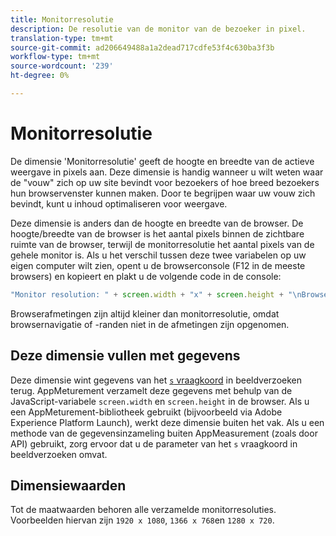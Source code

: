 ```yaml
---
title: Monitorresolutie
description: De resolutie van de monitor van de bezoeker in pixel.
translation-type: tm+mt
source-git-commit: ad206649488a1a2dead717cdfe53f4c630ba3f3b
workflow-type: tm+mt
source-wordcount: '239'
ht-degree: 0%

---
```



# Monitorresolutie

De dimensie &#39;Monitorresolutie&#39; geeft de hoogte en breedte van de actieve weergave in pixels aan. Deze dimensie is handig wanneer u wilt weten waar de &quot;vouw&quot; zich op uw site bevindt voor bezoekers of hoe breed bezoekers hun browservenster kunnen maken. Door te begrijpen waar uw vouw zich bevindt, kunt u inhoud optimaliseren voor weergave.

Deze dimensie is anders dan de hoogte en breedte van de browser. De hoogte/breedte van de browser is het aantal pixels binnen de zichtbare ruimte van de browser, terwijl de monitorresolutie het aantal pixels van de gehele monitor is. Als u het verschil tussen deze twee variabelen op uw eigen computer wilt zien, opent u de browserconsole (F12 in de meeste browsers) en kopieert en plakt u de volgende code in de console:

```js
"Monitor resolution: " + screen.width + "x" + screen.height + "\nBrowser resolution: " + window.innerWidth + "x" + window.innerHeight;
```

Browserafmetingen zijn altijd kleiner dan monitorresolutie, omdat browsernavigatie of -randen niet in de afmetingen zijn opgenomen.

## Deze dimensie vullen met gegevens

Deze dimensie wint gegevens van het [`s` vraagkoord](/help/implement/validate/query-parameters.md) in beeldverzoeken terug. AppMeturement verzamelt deze gegevens met behulp van de JavaScript-variabele `screen.width` en `screen.height` in de browser. Als u een AppMeturement-bibliotheek gebruikt (bijvoorbeeld via Adobe Experience Platform Launch), werkt deze dimensie buiten het vak. Als u een methode van de gegevensinzameling buiten AppMeasurement (zoals door API) gebruikt, zorg ervoor dat u de parameter van het `s` vraagkoord in beeldverzoeken omvat.

## Dimensiewaarden

Tot de maatwaarden behoren alle verzamelde monitorresoluties. Voorbeelden hiervan zijn `1920 x 1080`, `1366 x 768`en `1280 x 720`.

